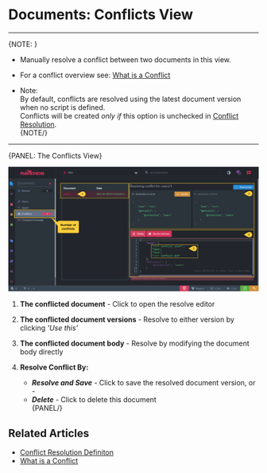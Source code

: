 ﻿# Documents: Conflicts View
---

{NOTE: }

* Manually resolve a conflict between two documents in this view.  

* For a conflict overview see: [What is a Conflict](../../../server/clustering/replication/replication-conflicts)  

* Note:  
  By default, conflicts are resolved using the latest document version when no script is defined.  
  Conflicts will be created _only if_ this option is unchecked in [Conflict Resolution](../../../studio/database/settings/conflict-resolution).  
{NOTE/}

---

{PANEL: The Conflicts View}

![Figure 1. Conflicts View](images/conflict-view-1.png "Resolve the Conflict")

1. **The conflicted document** - Click to open the resolve editor

2. **The conflicted document versions** - Resolve to either version by clicking _'Use this'_  

3. **The conflicted document body** - Resolve by modifying  the document body directly  

4. **Resolve Conflict By:**  
   * ***Resolve and Save*** - Click to save the resolved document version, or -  
   * ***Delete*** - Click to delete this document  
{PANEL/}


## Related Articles

- [Conflict Resolution Definiton](../../../studio/database/settings/conflict-resolution)
- [What is a Conflict](../../../server/clustering/replication/replication-conflicts)  
